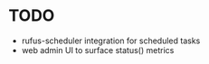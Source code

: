 TODO
==============

 - rufus-scheduler integration for scheduled tasks
 - web admin UI to surface status() metrics
